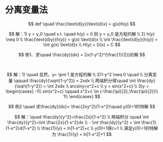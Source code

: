 # 分离变量法

$$
def \quad \frac{\text{d}y}{\text{d}x} = g(x)h(y)
$$

$$
解：1) y = y_0 \quad s.t. \quad h(y) = 0 则 y = y_0 是方程的解 \\ 2) h(y) \neq 0 \\ \frac{\text{d}y}{h(y)} = g(x) \text{d}x \\ \int \frac{\text{d}y}{h(y)} = \int g(x) \text{d}x \\ H(y) = G(x) + C
$$

$$
例1、求\quad \frac{dy}{dx} = 2x(1-y^2)^{\frac{1}{2}}的解
$$

​

$$
解：1) \quad 显然，y= \pm 1 是方程的解 \\ 2)1-y^2 \neq 0 \quad \\ 分离变量 \qquad \frac{dy}{\sqrt{1-y^2}} = 2xdx \\ 两端积分得\quad \int \frac{dy}{\sqrt{1-y^2}} = \int 2xdx \\ arcsiny=x^2+c \\ y = sin(x^2+c) \\ 3)y = \begin{cases}
-1\\
sin(x^2+c) \qquad x^2+c \in (-\frac{\pi}{2},\frac{\pi}{2})\\
1\\
\end{cases}
$$

$$
例2 \quad 求\frac{dy}{dx}= \frac{2xy^2}{1-x^2}\quad y(0)=1的特解
$$

$$
解：\quad \frac{dy}{y^2}=\frac{2x}{1-x^2} \\ 两端积分 \quad \int \frac{dy}{y^2}=\int \frac{2x}{1-x^2}dx \\ - \int \frac{dy}{y^2} = \int \frac{1}{1-x^2}d(1-x^2) \\ \frac{1}{y} = ln|1-x^2|+c \\ y(0)=1得c=1 \\ 满足y(0)=1的特解为 \frac{1}{y} = ln|1-x^2|+1
$$



​
